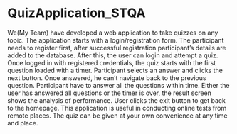 # QuizApplication_STQA
We(My Team) have developed a web application to take quizzes on any topic. The application starts with a login/registration form. The participant needs to register first, after successful registration participant’s details are added to the database. After this, the user can login and attempt a quiz. Once logged in with registered credentials, the quiz starts with the first question loaded with a timer. Participant selects an answer and clicks the next button. Once answered, he can’t navigate back to the previous question. Participant have to answer all the questions within time. Either the user has answered all questions or the timer is over, the result screen shows the analysis of performance. User clicks the exit button to get back to the homepage. This application is useful in conducting online tests from remote places. The quiz can be given at your own convenience at any time and place.
